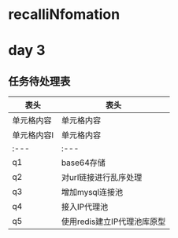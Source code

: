 # recalliNfomation

# day 3
## 任务待处理表
  表头  | 表头
  ------------ | ------------
 单元格内容  | 单元格内容
 单元格内容l  | 单元格内容
|:---|:---|
|q1| base64存储|已处理|
|q2| 对url链接进行乱序处理|已处理|
|q3| 增加mysql连接池|待处理|
|q4| 接入IP代理池|待处理|
|q5| 使用redis建立IP代理池库原型|待处理|

